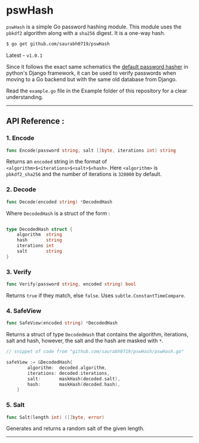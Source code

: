# pswHash

`pswHash` is a simple Go password hashing module. This module uses the `pbkdf2` algorithm along with a `sha256` digest. It is a one-way hash.

```sh
$ go get github.com/saurabh0719/pswHash
```

Latest - `v1.0.1`

Since it follows the exact same schematics the [default password hasher](https://docs.djangoproject.com/en/3.2/topics/auth/passwords/) in python's Django framework, it can be used to verify passwords when moving to a Go backend but with the same old database from Django.

Read the `example.go` file in the Example folder of this repository for a clear understanding.

<hr>

## API Reference : 

### 1. Encode

```go
func Encode(password string, salt []byte, iterations int) string
```

Returns an `encoded` string in the format of `<algorithm>$<iterations>$<salt>$<hash>`. Here `<algorithm>` is `pbkdf2_sha256` and the number of iterations is `320000` by default.

### 2. Decode

```go
func Decode(encoded string) *DecodedHash
```
Where `DecodedHash` is a struct of the form :

```go

type DecodedHash struct {
	algorithm  string
	hash       string
	iterations int
	salt       string
}

```

### 3. Verify 

```go
func Verify(password string, encoded string) bool
```

Returns `true` if they match, else `false`. Uses `subtle.ConstantTimeCompare`.

### 4. SafeView

```go
func SafeView(encoded string) *DecodedHash
```

Returns a struct of type `DecodedHash` that contains the algorithm, iterations, salt and hash, however, the salt and the hash are masked with `*`.

```go
// snippet of code from "github.com/saurabh0719/pswHash/pswHash.go"

safeView := &DecodedHash{
		algorithm:  decoded.algorithm,
		iterations: decoded.iterations,
		salt:       maskHash(decoded.salt),
		hash:       maskHash(decoded.hash),
	}

```

### 5. Salt 

```go
func Salt(length int) ([]byte, error)
```
Generates and returns a random salt of the given length.

<hr>


 
